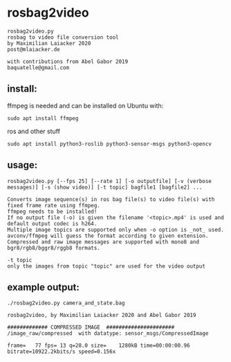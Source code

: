 # rosbag2video

    rosbag2video.py
    rosbag to video file conversion tool
    by Maximilian Laiacker 2020
    post@mlaiacker.de

    with contributions from Abel Gabor 2019
    baquatelle@gmail.com


## install:

ffmpeg is needed and can be installed on Ubuntu with:

    sudo apt install ffmpeg

ros and other stuff

    sudo apt install python3-roslib python3-sensor-msgs python3-opencv



## usage:

    rosbag2video.py [--fps 25] [--rate 1] [-o outputfile] [-v (verbose messages)] [-s (show video)] [-t topic] bagfile1 [bagfile2] ...

    Converts image sequence(s) in ros bag file(s) to video file(s) with fixed frame rate using ffmpeg.
    ffmpeg needs to be installed!
    If no output file (-o) is given the filename '<topic>.mp4' is used and default output codec is h264.
    Multiple image topics are supported only when -o option is _not_ used.
    avconv/ffmpeg will guess the format according to given extension.
    Compressed and raw image messages are supported with mono8 and bgr8/rgb8/bggr8/rggb8 formats.

    -t topic
    only the images from topic "topic" are used for the video output

## example output:

    ./rosbag2video.py camera_and_state.bag

    rosbag2video, by Maximilian Laiacker 2020 and Abel Gabor 2019

    ############# COMPRESSED IMAGE  ######################
    /image_raw/compressed  with datatype: sensor_msgs/CompressedImage

    frame=   77 fps= 13 q=28.0 size=    1280kB time=00:00:00.96 bitrate=10922.2kbits/s speed=0.156x

